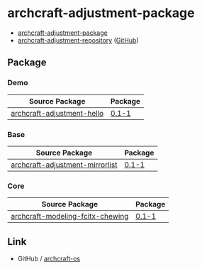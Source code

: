 # archcraft-adjustment-package


* [archcraft-adjustment-package](https://github.com/samwhelp/archcraft-adjustment-package)
* [archcraft-adjustment-repository](https://samwhelp.github.io/archcraft-adjustment-repository/) ([GitHub](https://github.com/samwhelp/archcraft-adjustment-repository))


## Package

### Demo

| Source Package | Package |
| --- | --- |
| [archcraft-adjustment-hello](demo/archcraft-adjustment-hello) | [0.1-1](https://samwhelp.github.io/archcraft-adjustment-repository/x86_64/archcraft-adjustment-hello-0.1-1-any.pkg.tar.zst) |


### Base

| Source Package | Package |
| --- | --- |
| [archcraft-adjustment-mirrorlist](base/archcraft-adjustment-mirrorlist) | [0.1-1](https://samwhelp.github.io/archcraft-adjustment-repository/x86_64/archcraft-adjustment-mirrorlist-0.1-1-any.pkg.tar.zst) |


### Core

| Source Package | Package |
| --- | --- |
| [archcraft-modeling-fcitx-chewing](core/archcraft-modeling-fcitx-chewing) | [0.1-1](https://samwhelp.github.io/archcraft-adjustment-repository/x86_64/archcraft-modeling-fcitx-chewing-0.1-1-any.pkg.tar.zst) |



## Link

* GitHub / [archcraft-os](https://github.com/archcraft-os/)
